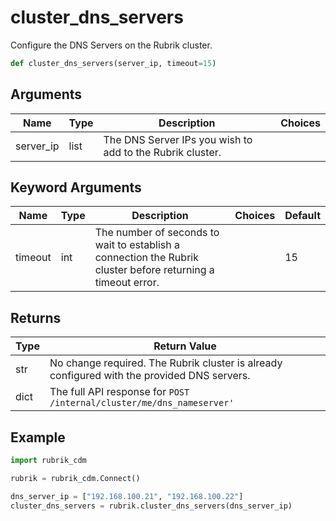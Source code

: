 # cluster_dns_servers

Configure the DNS Servers on the Rubrik cluster.
```py
def cluster_dns_servers(server_ip, timeout=15)
```

## Arguments
| Name        | Type | Description                                                                 | Choices |
|-------------|------|-----------------------------------------------------------------------------|---------|
| server_ip  | list  | The DNS Server IPs you wish to add to the Rubrik cluster. |         |
## Keyword Arguments
| Name        | Type | Description                                                                 | Choices | Default |
|-------------|------|-----------------------------------------------------------------------------|---------|---------|
| timeout  | int  | The number of seconds to wait to establish a connection the Rubrik cluster before returning a timeout error.  |         |    15     |

## Returns
| Type | Return Value                                                                                   |
|------|-----------------------------------------------------------------------------------------------|
| str  | No change required. The Rubrik cluster is already configured with the provided DNS servers. |
| dict  | The full API response for `POST /internal/cluster/me/dns_nameserver'` |
## Example
```py
import rubrik_cdm

rubrik = rubrik_cdm.Connect()

dns_server_ip = ["192.168.100.21", "192.168.100.22"]
cluster_dns_servers = rubrik.cluster_dns_servers(dns_server_ip)
```
